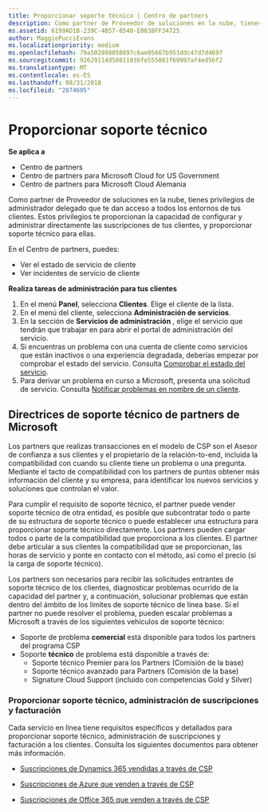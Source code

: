```yaml
---
title: Proporcionar soporte técnico | Centro de partners
description: Como partner de Proveedor de soluciones en la nube, tienes privilegios de administrador delegado que te dan acceso a todos los entornos de tus clientes.
ms.assetid: 6199AD1B-239C-4B57-8540-E0038FF34725
author: MaggiePucciEvans
ms.localizationpriority: medium
ms.openlocfilehash: 79a502898058897c6ae05667b951ddc47d7d4697
ms.sourcegitcommit: 92629114d5081103bfe555081f69997af4ed56f2
ms.translationtype: MT
ms.contentlocale: es-ES
ms.lasthandoff: 08/31/2018
ms.locfileid: "2874605"
---
```

# <a name="provide-technical-support"></a>Proporcionar soporte técnico

**Se aplica a**

-  Centro de partners
-  Centro de partners para Microsoft Cloud for US Government
-  Centro de partners para Microsoft Cloud Alemania

Como partner de Proveedor de soluciones en la nube, tienes privilegios de administrador delegado que te dan acceso a todos los entornos de tus clientes. Estos privilegios te proporcionan la capacidad de configurar y administrar directamente las suscripciones de tus clientes, y proporcionar soporte técnico para ellas.

En el Centro de partners, puedes:

-   Ver el estado de servicio de cliente
-   Ver incidentes de servicio de cliente

**Realiza tareas de administración para tus clientes**

1.  En el menú **Panel**, selecciona **Clientes**. Elige el cliente de la lista.
2.  En el menú del cliente, selecciona **Administración de servicios**.
3.  En la sección de **Servicios de administración** , elige el servicio que tendrán que trabajar en para abrir el portal de administración del servicio.
4.  Si encuentras un problema con una cuenta de cliente como servicios que están inactivos o una experiencia degradada, deberías empezar por comprobar el estado del servicio. Consulta [Comprobar el estado del servicio](check-service-health.md).
5.  Para derivar un problema en curso a Microsoft, presenta una solicitud de servicio. Consulta [Notificar problemas en nombre de un cliente](report-problems-on-behalf-of-a-customer.md).

 
## <a name="microsoft-partner-support-guidance"></a>Directrices de soporte técnico de partners de Microsoft

Los partners que realizas transacciones en el modelo de CSP son el Asesor de confianza a sus clientes y el propietario de la relación-to-end, incluida la compatibilidad con cuando su cliente tiene un problema o una pregunta. Mediante el tacto de compatibilidad con los partners de puntos obtener más información del cliente y su empresa, para identificar los nuevos servicios y soluciones que controlan el valor.

Para cumplir el requisito de soporte técnico, el partner puede vender soporte técnico de otra entidad, es posible que subcontratar todo o parte de su estructura de soporte técnico o puede establecer una estructura para proporcionar soporte técnico directamente.  Los partners pueden cargar todos o parte de la compatibilidad que proporciona a los clientes. El partner debe articular a sus clientes la compatibilidad que se proporcionan, las horas de servicio y ponte en contacto con el método, así como el precio (si la carga de soporte técnico). 

Los partners son necesarios para recibir las solicitudes entrantes de soporte técnico de los clientes, diagnosticar problemas ocurrido de la capacidad del partner y, a continuación, solucionar problemas que están dentro del ámbito de los límites de soporte técnico de línea base. Si el partner no puede resolver el problema, pueden escalar problemas a Microsoft a través de los siguientes vehículos de soporte técnico:

- Soporte de problema **comercial** está disponible para todos los partners del programa CSP
-   Soporte **técnico** de problema está disponible a través de:
    -   Soporte técnico Premier para los Partners (Comisión de la base)
    -   Soporte técnico avanzado para Partners (Comisión de la base)
    -   Signature Cloud Support (incluido con competencias Gold y Silver)

### <a name="providing-billing-subscription-management-and-technical-support"></a>Proporcionar soporte técnico, administración de suscripciones y facturación 

Cada servicio en línea tiene requisitos específicos y detallados para proporcionar soporte técnico, administración de suscripciones y facturación a los clientes. Consulta los siguientes documentos para obtener más información.

-   [Suscripciones de Dynamics 365 vendidas a través de CSP](https://www.microsoftpartnercommunity.com/t5/CSP/Microsoft-Partner-Support-Guidance/m-p/5262#M30)

-   [Suscripciones de Azure que venden a través de CSP](https://www.microsoftpartnercommunity.com/t5/CSP/Microsoft-Partner-Support-Guidance/m-p/5263#M31)

-   [Suscripciones de Office 365 que venden a través de CSP](https://www.microsoftpartnercommunity.com/t5/CSP/Microsoft-Partner-Support-Guidance/m-p/5264#M32)
 



